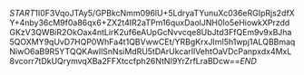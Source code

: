 $START$1I0F3VqoJTAy5/GPBkcNmm096lU+5LdryaTYunuXc036eRGIpRjs2dfXY+4nby36cM9f0a86qx6+ZX2t4IR2aTPm16quxDaolJNH0Io5eHiowkXPrzddGKzV3QWBiR2OkOax4ntLirK2uf6eAUpGcNvvcqe8UbJtd3FfQEm9v9xBJha5QOXMY9qUvD7HQP0WhFa4t1QBVwwCEt/YRBgKrxJImI5h1wpj1ALQBBmaqNiwO6aB9R5YTQQKAwIlSnNsiMdRU5tDArUkcarIlVehtOaVDcPanpxdx4MxL8vcorr7tDkUQrymvqXBa2FFXtccfph26NtNI9YrZrfLraBDcw==$END$